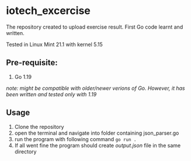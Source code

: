 # iotech_excercise
The repository created to upload exercise result.
First Go code learnt and written.

Tested in Linux Mint 21.1 with kernel 5.15

## Pre-requisite:
  1. Go 1.19
  
  *note: might be compatible with older/newer verions of Go. However, it has been written and tested only with 1.19*

## Usage
  1. Clone the repository
  2. open the terminal and navigate into folder containing json_parser.go
  3. run the program with following command
  `go run .`
  4. If all went fine the program should create *output.json* file in the same directory
